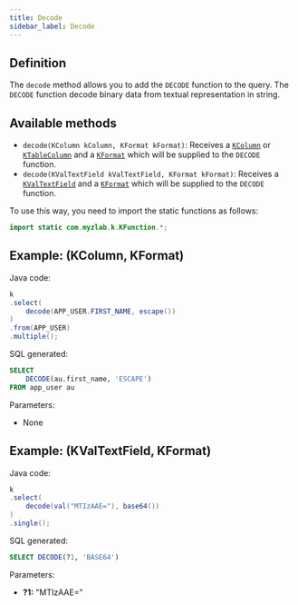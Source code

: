 ```yaml
---
title: Decode
sidebar_label: Decode
---
```


## Definition

The `decode` method allows you to add the `DECODE` function to the query. The `DECODE` function decode binary data from textual representation in string.

## Available methods

- `decode(KColumn kColumn, KFormat kFormat)`: Receives a [`KColumn`](/docs/misc/select-list-values#2-kcolumn) or [`KTableColumn`](/docs/misc/select-list-values#1-ktablecolumn) and a [`KFormat`](/docs/misc/kformat) which will be supplied to the `DECODE` function.
- `decode(KValTextField kValTextField, KFormat kFormat)`: Receives a [`KValTextField`](/docs/misc/select-list-values#3-values) and a [`KFormat`](/docs/misc/kformat) which will be supplied to the `DECODE` function.

To use this way, you need to import the static functions as follows:

```java
import static com.myzlab.k.KFunction.*;
```

## Example: (KColumn, KFormat)

Java code:

```java
k
.select(
    decode(APP_USER.FIRST_NAME, escape())
)
.from(APP_USER)
.multiple();
```

SQL generated:

```sql
SELECT
    DECODE(au.first_name, 'ESCAPE')
FROM app_user au
```

Parameters:

- None

## Example: (KValTextField, KFormat)

Java code:

```java
k
.select(
    decode(val("MTIzAAE="), base64())
)
.single();
```

SQL generated:

```sql
SELECT DECODE(?1, 'BASE64')
```

Parameters:

- **?1:** "MTIzAAE="